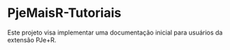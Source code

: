# PjeMaisR-Tutoriais
Este projeto visa implementar uma documentação inicial para usuários da extensão PJe+R.
